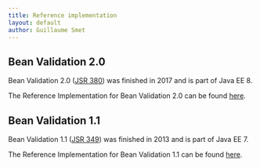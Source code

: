 ```yaml
---
title: Reference implementation
layout: default
author: Guillaume Smet
---
```


## Bean Validation 2.0

Bean Validation 2.0 ([JSR 380](https://www.jcp.org/en/jsr/detail?id=380)) was finished in 2017 and is part of Java EE 8.

The Reference Implementation for Bean Validation 2.0 can be found [here](/2.0/ri/).

## Bean Validation 1.1

Bean Validation 1.1 ([JSR 349](https://www.jcp.org/en/jsr/detail?id=349)) was finished in 2013 and is part of Java EE 7.

The Reference Implementation for Bean Validation 1.1 can be found [here](/1.1/ri/).
